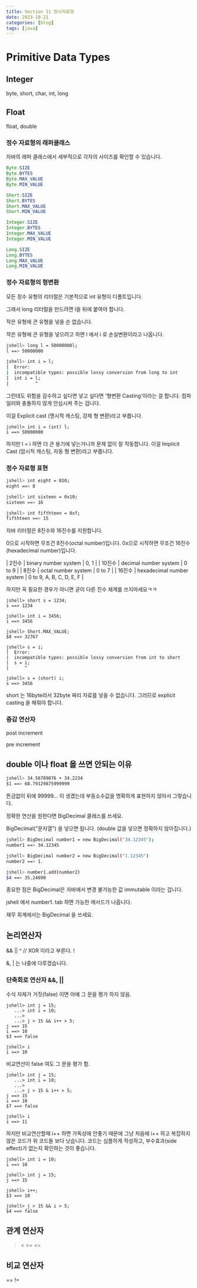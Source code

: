 ```yaml
---
title: Section 11 원시자료형
date: 2023-10-21
categories: [blog]
tags: [java]
---
```


# Primitive Data Types

## Integer
byte, short, char, int, long

## Float
float, double


### 정수 자료형의 래퍼클래스

자바의 래퍼 클래스에서 세부적으로 각자의 사이즈를 확인할 수 있습니다.

```java
Byte.SIZE
Byte.BYTES
Byte.MAX_VALUE
Byte.MIN_VALUE

Short.SIZE
Short.BYTES
Short.MAX_VALUE
Short.MIN_VALUE

Integer.SIZE
Integer.BYTES
Integer.MAX_VALUE
Integer.MIN_VALUE

Long.SIZE
Long.BYTES
Long.MAX_VALUE
Long.MIN_VALUE
```

### 정수 자료형의 형변환

모든 정수 유형의 리터럴은 기본적으로 int 유형이 디폴트입니다.

그래서 long 리터럴을 만드려면 l을 뒤에 붙여야 합니다. 

작은 유형에 큰 유형을 넣을 순 없습니다. 

작은 유형에 큰 유형을 넣으려고 하면 l 에서 i 로 손실변환이라고 나옵니다.

```sh
jshell> long l = 50000000l;
l ==> 50000000

jshell> int i = l;
|  Error:
|  incompatible types: possible lossy conversion from long to int
|  int i = l;
|          ^
```

그런데도 위험을 감수하고 싶다면 넣고 싶다면 '형변환 Casting'이라는 걸 합니다. 컴파일러와 충돌하지 않게 안심시켜 주는 겁니다.

이걸 Explicit cast (명시적 캐스팅, 강제 형 변환)라고 부릅니다.

```
jshell> int i = (int) l;
i ==> 50000000
```

하지만 l = i 하면 더 큰 용기에 넣는거니까 문제 없이 잘 작동합니다.
이걸 Implicit Cast (암시적 캐스팅, 자동 형 변환)라고 부릅니다.


### 정수 자료형 표현

```sh
jshell> int eight = 010;
eight ==> 8

jshell> int sixteen = 0x10;
sixteen ==> 16

jshell> int fifthteen = 0xf;
fifthteen ==> 15
```

자바 리터럴은 8진수와 16진수를 지원합니다.

0으로 시작하면 무조건 8진수(octal number)입니다.
0x으로 시작하면 무조건 16진수(hexadecimal number)입니다.

| 2진수 | binary number system | 0, 1 | 
| 10진수 | decimal number system | 0 to 9 |
| 8진수 | octal number system | 0 to 7 |
| 16진수 | hexadecimal number system | 0 to 9, A, B, C, D, E, F |

하지만 꼭 필요한 경우가 아니면 굳이 다른 진수 체계를 쓰지마세요ㅋㅋ


```
jshell> short s = 1234;
s ==> 1234

jshell> int i = 3456;
i ==> 3456

jshell> Short.MAX_VALUE;
$8 ==> 32767

jshell> s = i;
|  Error:
|  incompatible types: possible lossy conversion from int to short
|  s = i;
|      ^

jshell> s = (short) i;
s ==> 3456

```

short 는 16byte라서 32byte 짜리 자료를 넣을 수 없습니다. 그러므로 explicit casting 을 해줘야 합니다.


### 증감 연산자

post increment

pre increment


## double 이나 float 을 쓰면 안되는 이유


```sh
jshell> 34.56789876 + 34.2234
$1 ==> 68.79129875999999
```
뜬금없이 뒤에 99999... 이 생겼는데 부동소수값을 명확하게 표현하지 않아서 그렇습니다.

정확한 연산을 원한다면 BigDecimal 클래스를 쓰세요.

BigDecimal("문자열") 을 넣으면 됩니다. (double 값을 넣으면 정확하지 않아집니다.)


```sh
jshell> BigDecimal number1 = new BigDecimal("34.12345");
number1 ==> 34.12345

jshell> BigDecimal number2 = new BigDecimal("1.12345")
number2 ==> 1.

jshell> number1.add(number2)
$4 ==> 35.24690
```

중요한 점은 BigDecimal은 자바에서 변경 불가능한 값 immutable 이라는 겁니다.

jshell 에서 number1. tab 하면 가능한 메서드가 나옵니다.

재무 회계에서는 BigDecimal 을 쓰세요.


## 논리연산자

&&
|| 
^ // XOR 이라고 부른다.
!

&, | 는 나중에 다루겠습니다.


### 단축회로 연산자 &&, || 

수식 자체가 거짓(false) 이면 아예 그 문을 평가 하지 않음.

```
jshell> int j = 15;
   ...> int i = 10;
   ...> 
   ...> j > 15 && i++ > 5;
j ==> 15
i ==> 10
$3 ==> false

jshell> i
i ==> 10
```

비교연산이 false 여도 그 문을 평가 함.

```
jshell> int j = 15;
   ...> int i = 10;
   ...> 
   ...> j > 15 & i++ > 5;
j ==> 15
i ==> 10
$7 ==> false

jshell> i
i ==> 11
```

하지만 비교연산할때 i++ 하면 가독성에 안좋기 때문에 그냥 처음에 i++ 하고 복잡하지 않은 코드가 위 코드들 보다 낫습니다. 
코드는 심플하게 작성하고, 부수효과(side effect)가 없는지 확인하는 것이 좋습니다.

```
jshell> int i = 10;
i ==> 10

jshell> int j = 15;
j ==> 15

jshell> i++;
$3 ==> 10

jshell> j > 15 && i > 5;
$4 ==> false
```

## 관계 연산자

> < >= <= 

## 비교 연산자

== !=